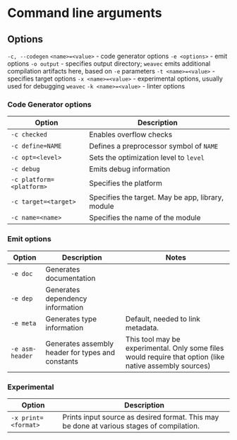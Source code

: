 # Command line arguments

## Options

`-c, --codegen` `<name>=<value>` - code generator options
`-e <options>` - emit options
`-o output` - specifies output directory; `weavec` emits additional compilation artifacts here, based on `-e` parameters
`-t <name>=<value>` - specifies target options
`-x <name>=<value>` - experimental options, usually used for debugging `weavec`
`-k <name>=<value>` - linter options

### Code Generator options

| Option | Description |
|-|-|
| `-c checked` | Enables overflow checks |
| `-c define=NAME` | Defines a preprocessor symbol of `NAME` |
| `-c opt=<level>` | Sets the optimization level to `level` |
| `-c debug` | Emits debug information |
| `-c platform=<platform>` | Specifies the platform |
| `-c target=<target>` | Specifies the target. May be app, library, module |
| `-c name=<name>` | Specifies the name of the module |

### Emit options

| Option | Description | Notes |
|-|-|-|
| `-e doc` | Generates documentation | |
| `-e dep` | Generates dependency information | |
| `-e meta` | Generates type information | Default, needed to link metadata. |
| `-e asm-header` | Generates assembly header for types and constants | This tool may be experimental. Only some files would require that option (like native assembly sources) |

### Experimental

| Option | Description |
|-|-|
| `-x print=<format>` | Prints input source as desired format. This may be done at various stages of compilation. |
